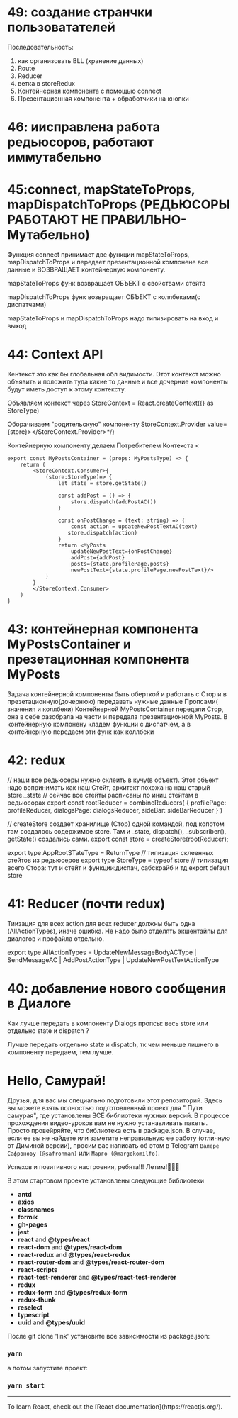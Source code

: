 # 49: создание странчки пользоватателей

Последовательность:
1. как организовать BLL (хранение данных)
2. Route
3. Reducer 
4. ветка в storeRedux
5. Контейнерная компонента с помощью connect
6. Презентационная компонента + обработчики на кнопки


# 46: иисправлена работа редьюсоров, работают иммутабельно

# 45:connect, mapStateToProps, mapDispatchToProps (РЕДЬЮСОРЫ РАБОТАЮТ НЕ ПРАВИЛЬНО-Мутабельно)

Функция connect принимает две функции mapStateToProps, mapDispatchToProps и передает презентационной компонене все
данные и ВОЗВРАЩАЕТ контейнерную компоненту.

mapStateToProps функ возвращает ОБЪЕКТ с свойствами стейта

mapDispatchToProps функ возвращает ОБЪЕКТ с коллбеками(с диспатчами)

mapStateToProps и mapDispatchToProps надо типизировать на вход и выход

# 44: Context API

Кентекст это как бы глобальная обл видимости. Этот контекст можно объявить и положить туда какие то данные и все
дочерние компоненты будут иметь доступ к этому контексту.

Объявляем контекст через StoreContext = React.createContext({} as StoreType)

Оборачиваем "родительскую" компоненту StoreContext.Provider value={store}><App/></StoreContext.Provider>*/}

Контейнерную компоненту делаем Потребителем Контекста <

```
export const MyPostsContainer = (props: MyPostsType) => {
    return (
        <StoreContext.Consumer>{
            (store:StoreType)=> {
                let state = store.getState()

                const addPost = () => {
                    store.dispatch(addPostAC())
                }

                const onPostChange = (text: string) => {
                    const action = updateNewPostTextAC(text)
                   store.dispatch(action)
                }
                return <MyPosts
                    updateNewPostText={onPostChange}
                    addPost={addPost}
                    posts={state.profilePage.posts}
                    newPostText={state.profilePage.newPostText}/>
            }
        }
        </StoreContext.Consumer>
    )
}
```

# 43: контейнерная компонента MyPostsContainer и презетационная компонента MyPosts

Задача контейнерной компоненты быть оберткой и работать с Стор и в презетационную(дочернюю) передавать нужные данные
Пропсами( значения и коллбеки)
Контейнерной MyPostsContainer передали Стор, она в себе разобрала на части и передала презентационной MyPosts.
В контейнерную компонену кладем функции с диспатчем, а в контейнерную передаем эти функ как коллбеки

# 42: redux

// наши все редьюсеры нужно склеить в кучу(в объект). Этот объект надо вопринимать как наш Стейт, архитект похожа на наш
старый store._state
// сейчас все стейты расписаны по иниц стейтам в редьюсорах
export const rootReducer = combineReducers(
{
profilePage: profileReducer,
dialogsPage: dialogsReducer,
sideBar: sideBarReducer
}
)

// createStore создает хранилище (Стор) одной командой, под копотом там создалось содержимое store. Там и _state,
dispatch(), _subscriber(), getState() создались сами.
export const store = createStore(rootReducer);

export type AppRootSTateType = ReturnType<typeof rootReducer> // типизация склеенных стейтов из редьюсеров
export type StoreType = typeof store // типизация всего Стора: тут и стейт и функции:диспач, сабскрайб и тд
export default store

# 41: Reducer (почти redux)

Тиизация для всех action для всех reducer должны быть одна (AllActionTypes), иначе ошибка. Не надо было отделять
экшентайпы для диалогов и профайла отдельно.

export type AllActionTypes = UpdateNewMessageBodyACType | SendMessageAC | AddPostActionType |
UpdateNewPostTextActionType

# 40: добавление нового сообщения в Диалоге

Как лучше передать в компоненту Dialogs пропсы: весь store или отдельно state и dispatch ?

Лучше передать отдельно state и dispatch, тк чем меньше лишнего в компоненту передаем, тем лучше.

# Hello, Самурай!

Друзья, для вас мы специально подготовили этот репозиторий. Здесь вы можете взять полностью подготовленный проект для "
Пути самурая", где установлены ВСЕ библиотеки нужных версий.
В процессе прохождения видео-уроков вам не нужно устанавливать пакеты. Просто провейряйте, что библиотека есть в
package.json.
В случае, если ее вы не найдете или заметите неправильную ее работу (отличную от Диминой версии),
просим вас написать об этом в Telegram `Валере Сафронову (@safronman)` или `Марго (@margokomilfo)`.

Успехов и позитивного настроения, ребята!!! Летим!🚀🚀🚀

В этом стартовом проекте установлены следующие библиотеки

- **antd**
- **axios**
- **classnames**
- **formik**
- **gh-pages**
- **jest**
- **react** and **@types/react**
- **react-dom** and **@types/react-dom**
- **react-redux** and **@types/react-redux**
- **react-router-dom** and **@types/react-router-dom**
- **react-scripts**
- **react-test-renderer** and **@types/react-test-renderer**
- **redux**
- **redux-form** and **@types/redux-form**
- **redux-thunk**
- **reselect**
- **typescript**
- **uuid** and **@types/uuid**

После git clone 'link' установите все зависимости из package.json:

### `yarn`

а потом запустите проект:

### `yarn start`

<hr>
To learn React, check out the [React documentation](https://reactjs.org/).
